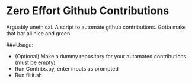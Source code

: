 Zero Effort Github Contributions
================================
Arguably unethical.
A script to automate github contributions. Gotta make that bar all nice and green.

###Usage:
- (Optional) Make a dummy repository for your automated contributions (must be empty)
- Run Contribs.py, enter inputs as prompted
- Run fillit.sh
